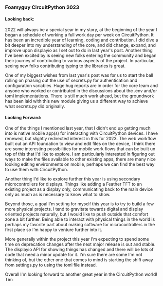 ### Foamyguy CircuitPython 2023

#### Looking back: 
    
2022 will always be a special year in my story, at the 
beginning of the year I began a schedule of working a 
full work day per week on CircuitPython. It has been an 
incredible year of learning, coding and contribution. I
did dive a bit deeper into my understanding of the core, and
did change, expand, and improve upon displayio as I set 
out to do in last year's post. Another thing I've been excited
by is seeing new folks entering the community and began
their journey of contributing to various aspects of the project.
In particular, seeing new folks contributing typing to
the libraries is great.

One of my biggest wishes from last year's post was for us to
start the ball rolling on phasing out the use of secrets.py 
for authentication and configuration variables. Huge hug reports
are in order for the core team and anyone who worked or contributed 
in the discussions about the .env and/or toml implementations. 
There is still much work ahead, but the groundwork has been laid
with this new module giving us a different way to achieve what
secrets.py did originally.

#### Looking Forward:

One of the things I mentioned last year, that I didn't end up
getting much into is native mobile app(s) for interacting with
CircuitPython devices. I have renewed, but slightly redirected 
interest in this for 2023. The web workflow built out an API 
foundation to view and edit files on the device, I think there 
are some interesting possibilities for mobile work flows that can be
built un top of this that I'd like to explore. I am particularly
interested in figuring out ways to make the files available to
other existing apps, there are many nice looking editing environments
on mobile, perhaps we can find the best way to use them with CircuitPython.

Another thing I'd like to explore further this year is using secondary 
microcontrollers for displays. Things like adding a Feather TFT 
to an existing project as a display only, communicating back
to the main device only as much as is necessary to know what to
show.

Beyond those, a goal I'm setting for myself this year is to 
try to build a few more physical projects. I tend to gravitate
towards digital and display oriented projects naturally, but
I would like to push outside that comfort zone a bit further. 
Being able to interact with physical things in the world is perhaps
my favorite part about making software for microcontrollers in
the first place so I'm happy to venture further into it.

More generally within the project this year I'm expecting to 
spend some time on deprecation changes after the next major 
release is out and stable. The displayio API for showing things
has changed and there will be lots of code that need a minor
update for it. I'm sure there are some I'm not thinking of, but
the other one that comes to mind is starting the shift away from
settings.py to using the toml file instead.

Overall I'm looking forward to another great year in the CircuitPython world!
Tim